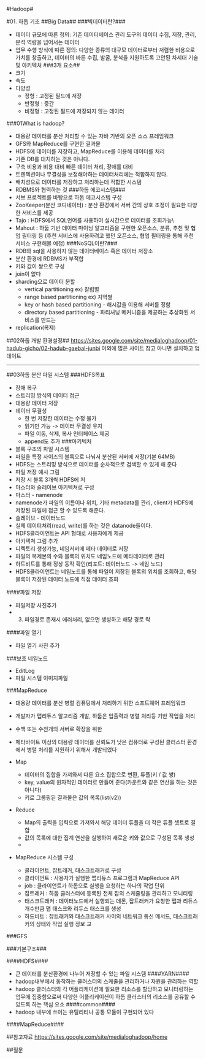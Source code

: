 #Hadoop#

#01. 하둡 기초
##Big Data##
###빅데이터란?###
- 데이터 규모에 따른 정의: 기존 데이터베이스 관리 도구의 데이터 수집, 저장, 관리, 분석 역량을 넘어서는 데이터
- 업무 수행 방식에 따른 정의: 다양한 종류의 대규모 데이터로부터 저렴한 비용으로 가치를 창출하고, 데이터의 바른 수집, 발굴, 분석을 지원하도록 고안된 차세대 기술 및 아키텍처
###3개 요소##
- 크기
- 속도
- 다양성
	- 정형 : 고정된 필드에 저장
	- 반정형 : 중간
	- 비정형 : 고정된 필드에 저장되지 않는 데이터

###01What is hadoop?
- 대용량 데이터를 분산 처리할 수 있는 자바 기반의 오픈 소스 프레임워크
- GFS와 MapReduce를 구현한 결과물
- HDFS에 데이터를 저장하고, MapReduce를 이용해 데이터를 처리
- 기존 DB를 대치하는 것은 아니다.
- 구축 비용과 비용 대비 빠른 데이터 처리, 장애를 대비
- 트렌젝션이나 무결성을 보정해야하는 데이터처리에는 적합하지 않다.
- 배치성으로 데이터를 저장하고 처리하는데 적합한 시스템 
- RDBMS와 협력하는 것
###하둡 에코시스템###
- 서브 프로젝트를 바탕으로 하둡 에코시스템 구성
- ZooKeeper(분산 코디네이터) : 분산 환경에서 서버 간의 상호 조정이 필요한 다양한 서비스를 제공
- Tajo : HDFS에서 SQL언어를 사용하여 실시간으로 데이터를 조회가능\
- Mahout : 하둡 기반 데이터 마이닝 알고리즘을 구현한 오픈소스, 분류, 추천 및 협업 필터링 등 (추천 서비스에 사용하려고 했던 오픈소스, 협업 필터링을 통해 추천 서비스 구현해볼 예정)
###NoSQL이란?###
- RDB와 sql을 사용하지 않는 데이터베이스 혹은 데이터 저장소
- 분산 환경에 RDBMS가 부적합
- 키와 값이 쌍으로 구성
- join이 없다
- sharding으로 데이터 분할
	- vertical partitioning ex) 칼럼별
	- range based partitioning ex) 지역별
	- key or hash based partitioning - 해시값을 이용해 서버를 정함
	- directory based partitioning - 파티셔닝 메커니즘을 제공하는 추상화된 서비스를 만드는
- replication(복제)

##02하둡 개발 환경설정##
https://sites.google.com/site/medialoghadoop/01-hadub-gicho/02-hadub-gaebal-junbi
이외에 많은 사이트 참고
아니면 설치하고 업데이트

-------------

##03하둡 분산 파일 시스템
###HDFS목표
- 장애 복구
- 스트리밍 방식의 데이터 접근
- 대용량 데이터 저장
- 데이터 무결성
	- 한 번 저장한 데이터는 수정 불가	 
	- 읽기만 가능 -> 데이터 무결성 유지
	- 파일 이동, 삭제, 복사 인터페이스 제공
	- append도 추가
###아키텍처
- 블록 구조의 파일 시스템
- 파일을 특정 사이즈의 블록으로 나눠서 분산된 서버에 저장(기본 64MB)
- HDFS는 스트리밍 방식으로 데이터를 순차적으로 검색할 수 있게 해 준다
- 파일 저장 예시 그림
- 저장 시 블록 3개씩 HDFS에 저
- 마스터와 슬레이브 아키텍쳐로 구성
- 마스터 - namenode
- namenode가 파일의 이름이나 위치, 기타 metadata를 관리, client가 HDFS에 저장된 파일에 접근 할 수 있도록 해준다.
- 슬레이브 - 데이터노드
- 실제 데이터처리(read, write)를 하는 것은 datanode들이다.
- HDFS클라이언트는 API 형태로 사용자에게 제공
- 아키텍쳐 그림 추가
- 디렉토리 생성가능, 네임서버에 메타 데이터로 저장
- 파일의 복제본의 수와 블록의 위치도 네임노드에 메타데이터로 관리
- 하트비트를 통해 정상 동작 확인(리포트: 데이터노드 -> 네임 노드)
- HDFS클라이언트는 네임노드를 통해 파일이 저장된 블록의 위치를 조회하고, 해당 블록이 저장된 데이터 노드에 직접 데이터 조회

####파일 저장
- 파일저장 사진추가
- 3. 파일경로 존재시 에러처리, 없으면 생성하고 해당 경로 락

####파일 열기
- 파일 열기 사진 추가

###보조 네임노드
- EditLog
- 파일 시스템 이미지파일

###MapReduce
- 대용량 데이터를 분산 병렬 컴퓨팅에서 처리하기 위한 소프트웨어 프레임워크
- 개발자가 맵리듀스 알고리즘 개발, 하둡은 입출력과 병렬 처리등 기반 작업을 처리
- 수백 또는 수천개의 서버로 확장을 위한
- 페타바이트 이상의 대용량 데이터를 신뢰도가 낮은 컴퓨터로 구성된 클러스터 환경에서 병렬 처리를 지원하기 위해서 개발되었다

- Map
	- 데이터의 집합을 가져와서 다른 요소 집합으로 변환, 튜플(키 / 값 쌍)
	- key, value의 원자적인 데이터로 만들어 준다(카운트와 같은 연산을 하는 것은 아니다)
	- 키로 그룹핑된 결과물은 값의 목록(list(v2))
- Reduce
	- Map의 출력을 입력으로 가져와서 해당 데이터 튜플을 더 작은 튜플 셋트로 결합
	- 값의 목록에 대한 집계 연산을 실행하여 새로운 키와 값으로 구성된 목록 생성
	- 
- MapReduce 시스템 구성
	- 클라이언트, 잡트래커, 태스크트래커로 구성
	- 클라이언트 : 사용자가 실행한 맵리듀스 프로그램과 MapReduce API
	- job : 클라이언트가 하둡으로 실행을 요청하는 하나의 작업 단위
	- 잡트레커 : 하둡 클러스터에 등록된 전체 잡의 스케줄링을 관리하고 모니티링
	- 태스크트래커 : 데이터노드에서 실행되는 데몬, 잡트래커가 요청한 맵과 리듀스 개수만큼 맵 태스크와 리듀스 태스크를 생성
	- 하드비트 : 잡트래커와 태스크트래커 사이의 네트워크 통신 메서드, 태스크트래커의 상태와 작업 실행 정보 교



###GFS

###기본구조###

####HDFS####
- 큰 데이터를 분산환경에 나누어 저장할 수 있는 파일 시스템
####YARN####
- hadoop내부에서 동작하는 클러스터의 스케줄을 관리하거나 자원을 관리하는 역할
- hadoop 클러스터의 각 어플리케이션에 필요한 리소스를 할당하고 모니터링하는 업무에 집중함으로써 다양한 어플리케이션이 하둡 클러스터의 리소스를 공유할 수 있도록 하는 핵심 요소
####common####
- hadoop 내부에 쓰이는 유틸리티나 공통 모듈이 구현되어 있다

####MapReduce####




##참고자료
https://sites.google.com/site/medialoghadoop/home



##질문

